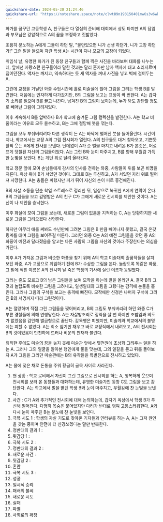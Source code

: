 ```yaml
---
quickshare-date: 2024-05-30 21:24:46
quickshare-url: "https://noteshare.space/note/clwt89n193150401mw6s3w6wb2#+31u8ZSmjCOp6/X1AMcVqFr2FcxKhUUX6GsuB4uCi6s"
---
```

화가를 꿈꾸던 고등학생 A, 친구들은 다 열심히 준비해 대회에서 상도 타지만 A의 담임과 부모님은 강압적으로 A의 꿈을 부정하고 짓밟았다.

조용히 분노하는 A에게 그들이 하던 말, "불만있으면 니가 선생 하던가, 니가 교장 하던가!" 그런 말을 들으며 자란 학생 A는 시간이 지나 모교의 교장이 되었다.

취임식 날, 유명한 화가가 된 동창 친구들과 함께 찍은 사진을 바라보며 대화를 나누는데, 앞에선 자랑스런 친구들이라 말한 것과는 달리 혼자만 남자 액자에 대고 소리지르며 집어던진다. 액자는 깨지고, 익숙하다는 듯 새 액자를 꺼내 사진을 넣고 벽에 걸어두는 A.

그런데 교정을 거닐던 와중 수업시간에 홀로 미술실에 앉아 그림을 그리는 학생 B를 발견한다. 처음에는 인자하게 다가갔지만, B의 그림을 보고는 표정이 싹 변한다. A는 갑자기 소리를 질으며 B를 끌고 나간다. 남겨진 B의 그림이 보이는데, 누가 봐도 감탄할 정도로 빼어난 그림이 그려져있다.

이후 계속해서 B를 압박하다 B가 학교에 숨겨둔 그림 컬렉션을 발견한다. A는 학교 비품이라는 이유로 모두 몰수하고, B는 그에 절망해 붓을 꺾는다.

그림을 모두 부숴버리려다 다른 생각이 든 A는 바닥에 떨어진 붓을 들어올린다. 시간이 지나, 학교에서는 교장 A의 그림 전시회가 열린다. A의 친구들도 대거 찾아오고, 기쁜듯 활짝 웃는 A에게 찬사를 보낸다. 난데없이 A가 준 벌을 마치고 내려온 B가 본것은, 어설프게 덧칠된 자신의 그림들이었다. A는 그런 B와 눈이 마주치고, B를 향해 우월감 가득한 눈빛을 보인다. B는 계단 위로 달려 올라간다.

학교 정문 앞에 모여 손님들에게 감사의 인사를 전하는 와중, 사람들이 위를 보곤 비명을 지른다. 옥상 위에 B가 서있던 것이다. 그대로 B는 투신하고, A가 서있던 자리 위로 떨어져 사망한다. A는 충돌은 피했지만 피가 튀어 자신의 손이 피로 흥건해진다.

B의 자살 소동을 단순 학업 스트레스로 정리한 뒤, 일상으로 복귀한 A에게 연락이 온다. B의 그림들을 보고 감명받은 A의 친구 C가 그에게 새로운 전시회를 제안한 것이다. A는 신이 나 제안을 승낙한다.

이후 화실에 모여 그림을 보는데, 새로운 그림이 없음을 지적하는 C, A는 당황하지만 새로운 그림을 그려오겠다 선언한다.

하지만 아무리 애를 써봐도 수년만에 그려본 그림은 B 만큼 빼어나지 못했고, 결국 온갖 핑계를 대며 그림을 보여주길 미룬다. 그러던 와중 C는 A의 예전 그림들을 찾던 중 A의 화풍이 예전과 달라졌음을 알고는 다른 사람의 그림을 자신의 것이라 주장한다는 의심을 가진다.

이후 A가 가져온 그림과 비슷한 화풍을 찾기 위해 A의 학교 미술대회 출품작들을 살펴보던 와중, A가 교장으로 취임하기 전에 B가 수상한 그림을 본다. 놀랍도록 똑같은 화풍, 그 밑에 적힌 이름은 A의 전시회 날 죽은 학생의 기사에 실린 이름과 동일했다.

그러는 줄도 모르고 B의 남은 그림들을 보며 모작을 하는데 열을 올리던 A. 결국 B의 그것과 놀랍도록 비슷한 그림을 그려내고, 일생일대의 그림을 그렸다는 감격에 눈물을 흘린다. 그러나 그림의 구석을 보고는 충격에 빠진다. 모작에만 신경쓴 나머지 구석에 그려진 B의 서명까지 따라 그린것이다.

A는 절망하며 직접 그린 그림들을 찢어버리고, B의 그림도 부숴버리려 하던 와중 C가 부른 경찰들에 의해 연행당한다. A는 자살방조죄로 징역을 살 뻔 하지만 초범임과 의도가 없었음을 감안해 벌금형으로 끝난다. 감옥행은 피했지만, 미술계와 학교에서의 불명예는 피할 수 없었다. A는 최소 임기만 채우고 바로 교장직에서 내려오고, A의 전시회는 B의 것이었음이 만천하에 드러나 비운의 천재라 불린다.

퇴직한 후에도 미술의 꿈을 놓지 못해 미술관 앞에서 몇천원에 초상화 그려주는 일을 하는 A. 그러나 그의 얼굴을 알아본 행인에게 물을 맞는데, 그의 일갈을 듣고 뒤를 돌아보자 A가 그림을 그리던 미술관에는 B의 유작들을 특별전으로 전시하고 있었다.

A는 물에 젖은 채로 돈통을 주워 황급히 골목 사이로 사라진다.

1. 현 상황 : 학교 로비에서 자신이 그린 그림으로 전시회를 하는 A, 행복하게 웃으며 전시회를 보러 온 동창들과 대화하는데, 유명한 미술가인 동창 C도 그림을 보고 감탄한다. A는 학교에서 벌을 받던 학생 B와 눈이 마주치고, 우월감에 찬 눈빛을 보낸다.
2. 사건 : C가 A와 추가적인 전시회에 대해 논의하는데, 갑자기 옥상에서 학생 B가 투신해 떨어진다. 다행히 목숨은 붙어있지만 다리가 반대로 꺾여 고통스러워한다. A와 다시 눈이 마주친 B는 분노에 찬 눈빛을 보인다.
3. 극복 시도 1 : 학생의 자살 기도로 찾아온 기자들과 인터뷰를 하는 A, A는 그저 원인을 찾는 중이며 안전에 더 신경쓰겠다는 말만 반복한다. 
4. 정반대의 결과 1 :
5. 뒷감당 1 :
6. 극복 시도 2 :
7. 정반대의 결과 2 :
8. 새로운 사건 : 
9. 뒷감당 2 : 
10. 혼란
11. 극복 시도 3 : 
12. 성공
13. 일시적 승리
14. 패배의 불씨
15. 새로운 시도
16. 실패
17. 파멸
18. 사회로의 확장
